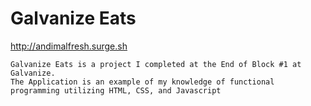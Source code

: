 # Galvanize Eats

http://andimalfresh.surge.sh
    
    
    Galvanize Eats is a project I completed at the End of Block #1 at Galvanize. 
    The Application is an example of my knowledge of functional programming utilizing HTML, CSS, and Javascript
